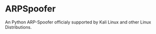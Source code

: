 # ARPSpoofer
An Python ARP-Spoofer officialy supported by Kali Linux and other Linux Distributions.
